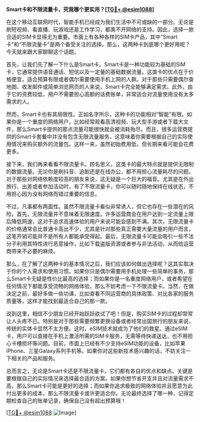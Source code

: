 **Smart卡和不限流量卡，究竟哪个更实用？[[TG💪+ @esim1088](https://t.me/s/esim1088)]**

在这个移动互联网时代，智能手机已经成为我们生活中不可或缺的一部分。无论是刷短视频、看直播、玩游戏还是工作学习，都离不开网络的支持。因此，选择一款合适的SIM卡显得尤为重要。市面上有各种各样的SIM卡产品，其中“Smart卡”和“不限流量卡”是两个备受关注的选择。那么，这两种卡到底哪个更好用呢？今天就来跟大家聊聊这个话题。

首先，让我们先了解一下什么是Smart卡。Smart卡是一种功能较为基础的SIM卡，它通常提供语音通话、短信以及一定量的基础数据流量。这类卡的优点在于价格便宜，适合预算有限或者偶尔需要使用手机上网的人群。对于那些只需要偶尔查地图、收发邮件或简单浏览网页的人来说，Smart卡完全能够满足需求。此外，由于它的资费较低，用户不需要担心高额的话费账单，非常适合对流量使用没有太多需求的人。

然而，Smart卡也有其局限性。正如名字所示，这种卡的功能相对“智能”有限。如果你是一个重度的网络用户，比如经常观看高清视频、玩大型手游或者下载大文件，那么Smart卡提供的那点流量可能很快就会被消耗殆尽。而且，很多运营商提供的Smart卡套餐中并没有包含无限流量服务，这意味着你需要根据自己的实际使用情况来购买额外的流量包。这样一来，虽然初始费用低，但长期来看可能会花费更多。

接下来，我们再来看看不限流量卡。顾名思义，这类卡的最大特点就是提供无限制的数据流量。无论你是刷抖音、追剧还是在线办公，都不用担心流量耗尽的问题。对于那些对网络依赖度较高的朋友来说，这无疑是一个巨大的福音。尤其是在外出旅行、出差或者参加活动时，有了不限流量卡，你可以随时随地保持在线状态，不用担心因为没有网络而错过重要的信息。

不过，凡事都有两面性。虽然不限流量卡看似非常诱人，但它也存在一些潜在的风险。首先，无限流量并不意味着无限速度。许多运营商会在用户达到一定流量上限后降低网速，这对于追求高速体验的用户来说可能会感到不满。其次，无限流量卡的价格通常会比普通卡高出不少，尤其是针对那些真正需要大量流量的用户而言，这笔开销可能并不是所有人都能承受得起。最后，无限流量卡可能会吸引一些不法分子利用其特性进行恶意操作，比如下载盗版资源或者参与非法活动，从而给运营商带来不必要的麻烦。

那么，在了解了这两种卡的基本情况之后，我们应该如何做出选择呢？这其实取决于你的个人需求和使用习惯。如果你只是偶尔需要用手机处理一些简单的事务，那么Smart卡无疑是性价比最高的选择；而如果你是一名重度网络用户，或者希望在任何情况下都能享受流畅的网络体验，那么不妨考虑一下不限流量卡。当然，在做决定之前，最好多做一些功课，比如查看不同运营商的具体政策、对比各家的服务质量等，这样才能找到最适合自己的那一款。

说到这里，相信不少朋友已经开始跃跃欲试了吧！但是，购买SIM卡的过程却常常让人头疼不已。特别是对于那些需要频繁更换设备或者经常出国旅行的朋友来说，传统的实体卡显然不太方便。这时，eSIM技术就成为了他们的救星。通过eSIM卡，用户可以直接在手机上激活所需的SIM卡服务，无需等待快递送达，也不用担心卡槽损坏等问题。目前，市面上已经有不少支持eSIM功能的设备，比如苹果iPhone、三星Galaxy系列手机等。如果你对这些新技术感兴趣的话，不妨关注一下相关的产品和服务。

总而言之，无论是Smart卡还是不限流量卡，它们都有各自的优点和缺点。关键是要根据自己的实际情况来选择最合适的方案。如果你想节省开支并且对流量需求不高，那么Smart卡可能是更好的选择；而如果你追求极致的网络体验并且愿意为此付出更多的成本，那么不限流量卡或许更适合你。无论最终选择了哪一种，记得定期检查自己的账单记录，确保自己没有超出预算哦！

[[TG💪+ @esim1088](https://t.me/s/esim1088) ![Image](https://i.postimg.cc/4NQfJmqS/Snipaste-2025-05-13-00-14-12.png)]